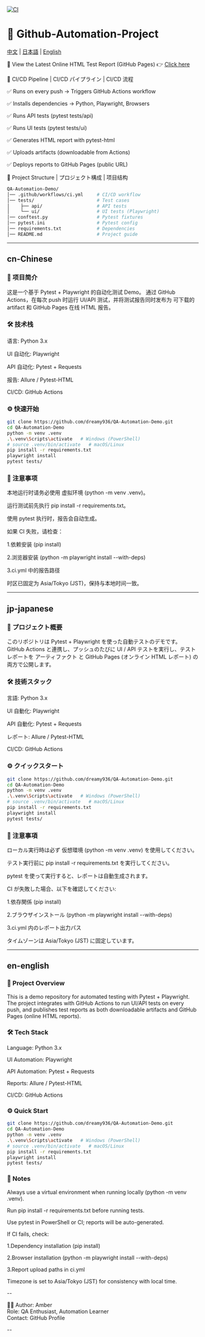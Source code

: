 [![CI](https://github.com/dreamy936/QA-Automation-Demo/actions/workflows/ci.yml/badge.svg?branch=main)](https://github.com/dreamy936/QA-Automation-Demo/actions/workflows/ci.yml)

# 🚀 Github-Automation-Project

[中文](#cn-chinese) | [日本語](#jp-japanese) | [English](#en-english)

🔗 View the Latest Online HTML Test Report (GitHub Pages)
👉 [Click here](https://github.com/dreamy936/QA-Automation-Demo/actions/workflows/ci.yml?query=branch%3Amain+is%3Asuccess)



🚀 CI/CD Pipeline | CI/CD パイプライン | CI/CD 流程

✅ Runs on every push → Triggers GitHub Actions workflow

✅ Installs dependencies → Python, Playwright, Browsers

✅ Runs API tests (pytest tests/api)

✅ Runs UI tests (pytest tests/ui)

✅ Generates HTML report with pytest-html

✅ Uploads artifacts (downloadable from Actions)

✅ Deploys reports to GitHub Pages (public URL)



📂 Project Structure | プロジェクト構成 | 项目结构

```bash
QA-Automation-Demo/
│── .github/workflows/ci.yml     # CI/CD workflow
│── tests/                       # Test cases
│    ├── api/                    # API tests
│    └── ui/                     # UI tests (Playwright)
│── conftest.py                  # Pytest fixtures
│── pytest.ini                   # Pytest config
│── requirements.txt             # Dependencies
│── README.md                    # Project guide
```





---

## cn-Chinese

### 📖 项目简介

这是一个基于 Pytest + Playwright 的自动化测试 Demo。
通过 GitHub Actions，在每次 push 时运行 UI/API 测试，并将测试报告同时发布为 可下载的 artifact 和 GitHub Pages 在线 HTML 报告。


### 🛠 技术栈
语言: Python 3.x

UI 自动化: Playwright

API 自动化: Pytest + Requests

报告: Allure / Pytest-HTML

CI/CD: GitHub Actions

### ⚙️ 快速开始
```bash
git clone https://github.com/dreamy936/QA-Automation-Demo.git
cd QA-Automation-Demo
python -m venv .venv
.\.venv\Scripts\activate   # Windows (PowerShell)
# source .venv/bin/activate   # macOS/Linux
pip install -r requirements.txt
playwright install
pytest tests/
```

### 📝  注意事项
本地运行时请务必使用 虚拟环境 (python -m venv .venv)。

运行测试前先执行 pip install -r requirements.txt。

使用 pytest 执行时，报告会自动生成。

如果 CI 失败，请检查：

1.依赖安装 (pip install)

2.浏览器安装 (python -m playwright install --with-deps)

3.ci.yml 中的报告路径

时区已固定为 Asia/Tokyo (JST)，保持与本地时间一致。


---

## jp-japanese

### 📖 プロジェクト概要

このリポジトリは Pytest + Playwright を使った自動テストのデモです。
GitHub Actions と連携し、プッシュのたびに UI / API テストを実行し、テストレポートを アーティファクト と GitHub Pages (オンライン HTML レポート) の両方で公開します。

### 🛠 技術スタック

言語: Python 3.x

UI 自動化: Playwright

API 自動化: Pytest + Requests

レポート: Allure / Pytest-HTML

CI/CD: GitHub Actions

### ⚙️ クイックスタート
```bash
git clone https://github.com/dreamy936/QA-Automation-Demo.git
cd QA-Automation-Demo
python -m venv .venv
.\.venv\Scripts\activate   # Windows (PowerShell)
# source .venv/bin/activate   # macOS/Linux
pip install -r requirements.txt
playwright install
pytest tests/
```


### 📝  注意事項
ローカル実行時は必ず 仮想環境 (python -m venv .venv) を使用してください。

テスト実行前に pip install -r requirements.txt を実行してください。

pytest を使って実行すると、レポートは自動生成されます。

CI が失敗した場合、以下を確認してください:

1.依存関係 (pip install)

2.ブラウザインストール (python -m playwright install --with-deps)

3.ci.yml 内のレポート出力パス

タイムゾーンは Asia/Tokyo (JST) に固定しています。

---

## en-english

### 📖 Project Overview

This is a demo repository for automated testing with Pytest + Playwright.
The project integrates with GitHub Actions to run UI/API tests on every push, and publishes test reports as both downloadable artifacts and GitHub Pages (online HTML reports).

### 🛠 Tech Stack

Language: Python 3.x

UI Automation: Playwright

API Automation: Pytest + Requests

Reports: Allure / Pytest-HTML

CI/CD: GitHub Actions

### ⚙️ Quick Start
```bash
git clone https://github.com/dreamy936/QA-Automation-Demo.git
cd QA-Automation-Demo
python -m venv .venv
.\.venv\Scripts\activate   # Windows (PowerShell)
# source .venv/bin/activate   # macOS/Linux
pip install -r requirements.txt
playwright install
pytest tests/
```


###  📝 Notes
Always use a virtual environment when running locally (python -m venv .venv).

Run pip install -r requirements.txt before running tests.

Use pytest in PowerShell or CI; reports will be auto-generated.

If CI fails, check:

1.Dependency installation (pip install)

2.Browser installation (python -m playwright install --with-deps)

3.Report upload paths in ci.yml

Timezone is set to Asia/Tokyo (JST) for consistency with local time.

--

👩‍💻 Author: Amber  
Role: QA Enthusiast, Automation Learner  
Contact: GitHub Profile  

--

